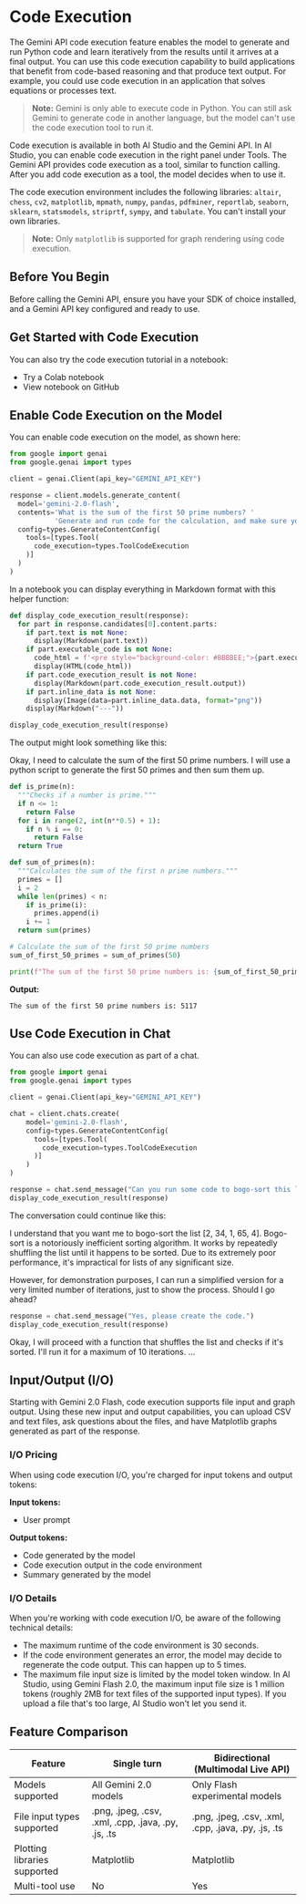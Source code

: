 # Code Execution

The Gemini API code execution feature enables the model to generate and run Python code and learn iteratively from the results until it arrives at a final output. You can use this code execution capability to build applications that benefit from code-based reasoning and that produce text output. For example, you could use code execution in an application that solves equations or processes text.

> **Note:** Gemini is only able to execute code in Python. You can still ask Gemini to generate code in another language, but the model can't use the code execution tool to run it.

Code execution is available in both AI Studio and the Gemini API. In AI Studio, you can enable code execution in the right panel under Tools. The Gemini API provides code execution as a tool, similar to function calling. After you add code execution as a tool, the model decides when to use it.

The code execution environment includes the following libraries: `altair`, `chess`, `cv2`, `matplotlib`, `mpmath`, `numpy`, `pandas`, `pdfminer`, `reportlab`, `seaborn`, `sklearn`, `statsmodels`, `striprtf`, `sympy`, and `tabulate`. You can't install your own libraries.

> **Note:** Only `matplotlib` is supported for graph rendering using code execution.

## Before You Begin

Before calling the Gemini API, ensure you have your SDK of choice installed, and a Gemini API key configured and ready to use.

## Get Started with Code Execution

You can also try the code execution tutorial in a notebook:

- Try a Colab notebook
- View notebook on GitHub

## Enable Code Execution on the Model

You can enable code execution on the model, as shown here:

```python
from google import genai
from google.genai import types

client = genai.Client(api_key="GEMINI_API_KEY")

response = client.models.generate_content(
  model='gemini-2.0-flash',
  contents='What is the sum of the first 50 prime numbers? '
           'Generate and run code for the calculation, and make sure you get all 50.',
  config=types.GenerateContentConfig(
    tools=[types.Tool(
      code_execution=types.ToolCodeExecution
    )]
  )
)
```

In a notebook you can display everything in Markdown format with this helper function:

```python
def display_code_execution_result(response):
  for part in response.candidates[0].content.parts:
    if part.text is not None:
      display(Markdown(part.text))
    if part.executable_code is not None:
      code_html = f'<pre style="background-color: #BBBBEE;">{part.executable_code.code}</pre>' # Change code color
      display(HTML(code_html))
    if part.code_execution_result is not None:
      display(Markdown(part.code_execution_result.output))
    if part.inline_data is not None:
      display(Image(data=part.inline_data.data, format="png"))
    display(Markdown("---"))

display_code_execution_result(response)
```

The output might look something like this:

Okay, I need to calculate the sum of the first 50 prime numbers. I will use a python script to generate the first 50 primes and then sum them up.

```python
def is_prime(n):
  """Checks if a number is prime."""
  if n <= 1:
    return False
  for i in range(2, int(n**0.5) + 1):
    if n % i == 0:
      return False
  return True

def sum_of_primes(n):
  """Calculates the sum of the first n prime numbers."""
  primes = []
  i = 2
  while len(primes) < n:
    if is_prime(i):
      primes.append(i)
    i += 1
  return sum(primes)

# Calculate the sum of the first 50 prime numbers
sum_of_first_50_primes = sum_of_primes(50)

print(f"The sum of the first 50 prime numbers is: {sum_of_first_50_primes}")
```

**Output:**

```
The sum of the first 50 prime numbers is: 5117
```

## Use Code Execution in Chat

You can also use code execution as part of a chat.

```python
from google import genai
from google.genai import types

client = genai.Client(api_key="GEMINI_API_KEY")

chat = client.chats.create(
    model='gemini-2.0-flash',
    config=types.GenerateContentConfig(
      tools=[types.Tool(
        code_execution=types.ToolCodeExecution
      )]
    )
)

response = chat.send_message("Can you run some code to bogo-sort this list of numbers?: [2,34,1,65,4]")
display_code_execution_result(response)
```

The conversation could continue like this:

I understand that you want me to bogo-sort the list [2, 34, 1, 65, 4]. Bogo-sort is a notoriously inefficient sorting algorithm. It works by repeatedly shuffling the list until it happens to be sorted. Due to its extremely poor performance, it's impractical for lists of any significant size.

However, for demonstration purposes, I can run a simplified version for a very limited number of iterations, just to show the process. Should I go ahead?

```python
response = chat.send_message("Yes, please create the code.")
display_code_execution_result(response)
```

Okay, I will proceed with a function that shuffles the list and checks if it's sorted. I'll run it for a maximum of 10 iterations. ...

## Input/Output (I/O)

Starting with Gemini 2.0 Flash, code execution supports file input and graph output. Using these new input and output capabilities, you can upload CSV and text files, ask questions about the files, and have Matplotlib graphs generated as part of the response.

### I/O Pricing

When using code execution I/O, you're charged for input tokens and output tokens:

**Input tokens:**
- User prompt

**Output tokens:**
- Code generated by the model
- Code execution output in the code environment
- Summary generated by the model

### I/O Details

When you're working with code execution I/O, be aware of the following technical details:

- The maximum runtime of the code environment is 30 seconds.
- If the code environment generates an error, the model may decide to regenerate the code output. This can happen up to 5 times.
- The maximum file input size is limited by the model token window. In AI Studio, using Gemini Flash 2.0, the maximum input file size is 1 million tokens (roughly 2MB for text files of the supported input types). If you upload a file that's too large, AI Studio won't let you send it.

## Feature Comparison

| Feature | Single turn | Bidirectional (Multimodal Live API) |
|---------|-------------|-------------------------------------|
| Models supported | All Gemini 2.0 models | Only Flash experimental models |
| File input types supported | .png, .jpeg, .csv, .xml, .cpp, .java, .py, .js, .ts | .png, .jpeg, .csv, .xml, .cpp, .java, .py, .js, .ts |
| Plotting libraries supported | Matplotlib | Matplotlib |
| Multi-tool use | No | Yes |
